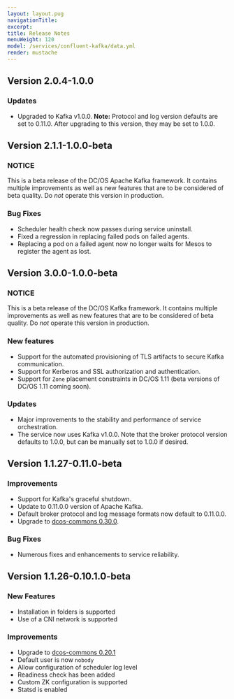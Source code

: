 ```yaml
---
layout: layout.pug
navigationTitle:
excerpt:
title: Release Notes
menuWeight: 120
model: /services/confluent-kafka/data.yml
render: mustache
---
```


<!-- Imported from https://github.com/mesosphere/dcos-commons.git:sdk-0.40 -->

## Version 2.0.4-1.0.0

### Updates
- Upgraded to Kafka v1.0.0. **Note:** Protocol and log version defaults are set to 0.11.0. After upgrading to this version, they may be set to 1.0.0.

## Version 2.1.1-1.0.0-beta

### NOTICE
This is a beta release of the DC/OS Apache Kafka framework. It contains multiple improvements as well as new features that are to be considered of beta quality. Do _not_ operate this version in production.

### Bug Fixes
- Scheduler health check now passes during service uninstall.
- Fixed a regression in replacing failed pods on failed agents.
- Replacing a pod on a failed agent now no longer waits for Mesos to register the agent as lost.

## Version 3.0.0-1.0.0-beta

### NOTICE
This is a beta release of the DC/OS Kafka framework. It contains multiple improvements as well as new features that are to be considered of beta quality. Do _not_ operate this version in production.

### New features
- Support for the automated provisioning of TLS artifacts to secure Kafka communication.
- Support for Kerberos and SSL authorization and authentication.
- Support for `Zone` placement constraints in DC/OS 1.11 (beta versions of DC/OS 1.11 coming soon).

### Updates
- Major improvements to the stability and performance of service orchestration.
- The service now uses Kafka v1.0.0. Note that the broker protocol version defaults to 1.0.0, but can be manually set to 1.0.0 if desired.

## Version 1.1.27-0.11.0-beta

### Improvements
- Support for Kafka's graceful shutdown.
- Update to 0.11.0.0 version of Apache Kafka.
- Default broker protocol and log message formats now default to 0.11.0.0.
- Upgrade to [dcos-commons 0.30.0](https://github.com/mesosphere/dcos-commons/releases/tag/0.30.0).

### Bug Fixes
- Numerous fixes and enhancements to service reliability.

## Version 1.1.26-0.10.1.0-beta

### New Features
- Installation in folders is supported
- Use of a CNI network is supported

### Improvements
- Upgrade to [dcos-commons 0.20.1](https://github.com/mesosphere/dcos-commons/releases/tag/0.20.1)
- Default user is now `nobody`
- Allow configuration of scheduler log level
- Readiness check has been added
- Custom ZK configuration is supported
- Statsd is enabled
